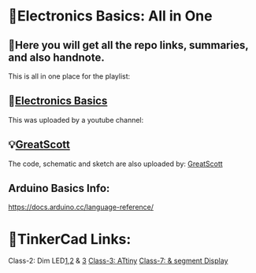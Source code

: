 # 🎲Electronics Basics: All in One

🍎Here you will get all the repo links, summaries, and also handnote.
-
This is all in one place for the playlist:

🔌[Electronics Basics](https://youtube.com/playlist?list=PLAROrg3NQn7cyu01HpOv5BWo217XWBZu0&si=VdLCcgqE9h_50k6p)
-
This was uploaded by a youtube channel:

💡[GreatScott](https://youtube.com/@greatscottlab?si=hlbHd8CvzHosgsCy)
-
The code, schematic and sketch are also uploaded by: [GreatScott](https://youtube.com/@greatscottlab?si=hlbHd8CvzHosgsCy)

Arduino Basics Info: 
-
https://docs.arduino.cc/language-reference/


# 🍏TinkerCad Links:
Class-2: Dim LED[1](https://www.tinkercad.com/things/kyTZ6RSiEWP-dimming-led),[2](https://www.tinkercad.com/things/lAr3E8FPzA4-dimming-led-using-ne555-timer-icincomplete) & [3](https://www.tinkercad.com/things/77rCoZOhr5L-dimming-led-strip-using-ne555-timer-ic-and-n-mosfetincomplete)
[Class-3: ATtiny](https://www.tinkercad.com/things/gKVnP058Hqq-attiny-85)
[Class-7: & segment Display](https://www.tinkercad.com/things/6DQgVFrZLWs-7-segment-display)

